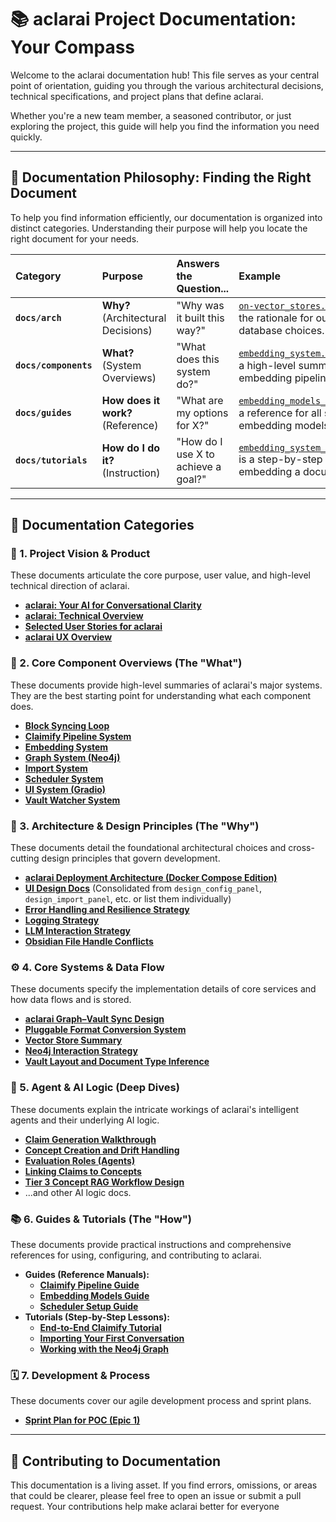 # 📚 aclarai Project Documentation: Your Compass

Welcome to the aclarai documentation hub! This file serves as your central point of orientation, guiding you through the various architectural decisions, technical specifications, and project plans that define aclarai.

Whether you're a new team member, a seasoned contributor, or just exploring the project, this guide will help you find the information you need quickly.

---

## 📖 Documentation Philosophy: Finding the Right Document

To help you find information efficiently, our documentation is organized into distinct categories. Understanding their purpose will help you locate the right document for your needs.

| Category | Purpose | Answers the Question... | Example |
| :--- | :--- | :--- | :--- |
| **`docs/arch`** | **Why?** (Architectural Decisions) | "Why was it built this way?" | [`on-vector_stores.md`](./arch/on-vector_stores.md) explains the rationale for our vector database choices. |
| **`docs/components`**| **What?** (System Overviews) | "What does this system do?" | [`embedding_system.md`](./components/embedding_system.md) provides a high-level summary of the embedding pipeline. |
| **`docs/guides`** | **How does it work?** (Reference) | "What are my options for X?" | [`embedding_models_guide.md`](./guides/embedding_models_guide.md) is a reference for all supported embedding models. |
| **`docs/tutorials`**| **How do I do it?** (Instruction) | "How do I use X to achieve a goal?" | [`embedding_system_tutorial.md`](./tutorials/embedding_system_tutorial.md) is a step-by-step recipe for embedding a document. |

---

## 📝 Documentation Categories

### 🚀 1. Project Vision & Product

These documents articulate the core purpose, user value, and high-level technical direction of aclarai.

*   **[aclarai: Your AI for Conversational Clarity](./project/product_definition.md)**
*   **[aclarai: Technical Overview](./project/technical_overview.md)**
*   **[Selected User Stories for aclarai](./project/epic_1/epic.md)**
*   **[aclarai UX Overview](./project/ux_overview.md)**

### 🧩 2. Core Component Overviews (The "What")

These documents provide high-level summaries of aclarai's major systems. They are the best starting point for understanding what each component does.

*   **[Block Syncing Loop](./components/block_syncing_loop.md)**
*   **[Claimify Pipeline System](./components/claimify_pipeline_system.md)**
*   **[Embedding System](./components/embedding_system.md)**
*   **[Graph System (Neo4j)](./components/graph_system.md)**
*   **[Import System](./components/import_system.md)**
*   **[Scheduler System](./components/scheduler_system.md)**
*   **[UI System (Gradio)](./components/ui_system.md)**
*   **[Vault Watcher System](./components/vault_watcher_system.md)**

### 🧱 3. Architecture & Design Principles (The "Why")

These documents detail the foundational architectural choices and cross-cutting design principles that govern development.

*   **[aclarai Deployment Architecture (Docker Compose Edition)](./arch/architecture.md)**
*   **[UI Design Docs](./arch/design_config_panel.md)** (Consolidated from `design_config_panel`, `design_import_panel`, etc. or list them individually)
*   **[Error Handling and Resilience Strategy](./arch/on-error-handling-and-resilience.md)**
*   **[Logging Strategy](./arch/idea-logging.md)**
*   **[LLM Interaction Strategy](./arch/on-llm_interaction_strategy.md)**
*   **[Obsidian File Handle Conflicts](./arch/on-filehandle_conflicts.md)**

### ⚙️ 4. Core Systems & Data Flow

These documents specify the implementation details of core services and how data flows and is stored.

*   **[aclarai Graph–Vault Sync Design](./arch/on-graph_vault_synchronization.md)**
*   **[Pluggable Format Conversion System](./arch/on-pluggable_formats.md)**
*   **[Vector Store Summary](./arch/on-vector_stores.md)**
*   **[Neo4j Interaction Strategy](./arch/idea-neo4J-ineteraction.md)**
*   **[Vault Layout and Document Type Inference](./arch/on-vault_layout_and_type_inference.md)**

### 🧠 5. Agent & AI Logic (Deep Dives)

These documents explain the intricate workings of aclarai's intelligent agents and their underlying AI logic.

*   **[Claim Generation Walkthrough](./arch/on-claim_generation.md)**
*   **[Concept Creation and Drift Handling](./arch/on-concepts.md)**
*   **[Evaluation Roles (Agents)](./arch/on-evaluation_agents.md)**
*   **[Linking Claims to Concepts](./arch/on-linking_claims_to_concepts.md)**
*   **[Tier 3 Concept RAG Workflow Design](./arch/on-RAG_workflow.md)**
*   ...and other AI logic docs.

### 📚 6. Guides & Tutorials (The "How")

These documents provide practical instructions and comprehensive references for using, configuring, and contributing to aclarai.

*   **Guides (Reference Manuals):**
    *   **[Claimify Pipeline Guide](./guides/claimify_pipeline_guide.md)**
    *   **[Embedding Models Guide](./guides/embedding_models_guide.md)**
    *   **[Scheduler Setup Guide](./guides/scheduler_setup_guide.md)**
*   **Tutorials (Step-by-Step Lessons):**
    *   **[End-to-End Claimify Tutorial](./tutorials/claimify_integration_tutorial.md)**
    *   **[Importing Your First Conversation](./tutorials/tier1_import_tutorial.md)**
    *   **[Working with the Neo4j Graph](./tutorials/neo4j_graph_tutorial.md)**

### 🗓️ 7. Development & Process

These documents cover our agile development process and sprint plans.

*   **[Sprint Plan for POC (Epic 1)](./project/epic_1/sprint_plan.md)**

---

## 🤝 Contributing to Documentation

This documentation is a living asset. If you find errors, omissions, or areas that could be clearer, please feel free to open an issue or submit a pull request. Your contributions help make aclarai better for everyone